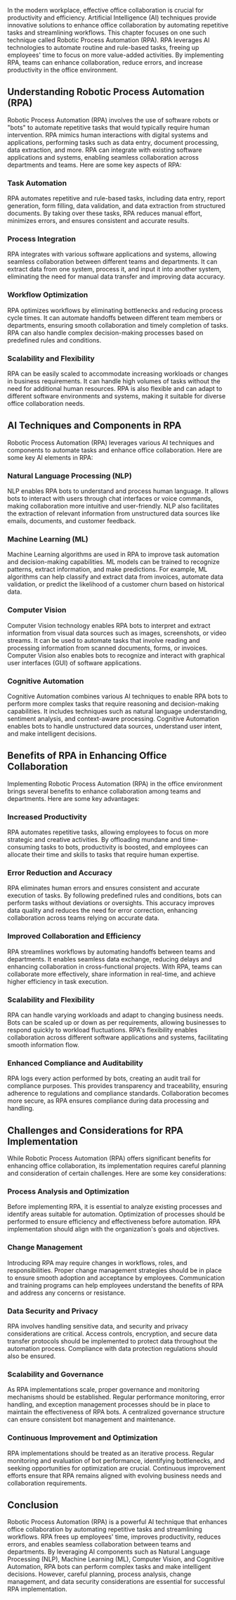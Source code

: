 
In the modern workplace, effective office collaboration is crucial for productivity and efficiency. Artificial Intelligence (AI) techniques provide innovative solutions to enhance office collaboration by automating repetitive tasks and streamlining workflows. This chapter focuses on one such technique called Robotic Process Automation (RPA). RPA leverages AI technologies to automate routine and rule-based tasks, freeing up employees' time to focus on more value-added activities. By implementing RPA, teams can enhance collaboration, reduce errors, and increase productivity in the office environment.

## Understanding Robotic Process Automation (RPA)

Robotic Process Automation (RPA) involves the use of software robots or "bots" to automate repetitive tasks that would typically require human intervention. RPA mimics human interactions with digital systems and applications, performing tasks such as data entry, document processing, data extraction, and more. RPA can integrate with existing software applications and systems, enabling seamless collaboration across departments and teams. Here are some key aspects of RPA:

### Task Automation

RPA automates repetitive and rule-based tasks, including data entry, report generation, form filling, data validation, and data extraction from structured documents. By taking over these tasks, RPA reduces manual effort, minimizes errors, and ensures consistent and accurate results.

### Process Integration

RPA integrates with various software applications and systems, allowing seamless collaboration between different teams and departments. It can extract data from one system, process it, and input it into another system, eliminating the need for manual data transfer and improving data accuracy.

### Workflow Optimization

RPA optimizes workflows by eliminating bottlenecks and reducing process cycle times. It can automate handoffs between different team members or departments, ensuring smooth collaboration and timely completion of tasks. RPA can also handle complex decision-making processes based on predefined rules and conditions.

### Scalability and Flexibility

RPA can be easily scaled to accommodate increasing workloads or changes in business requirements. It can handle high volumes of tasks without the need for additional human resources. RPA is also flexible and can adapt to different software environments and systems, making it suitable for diverse office collaboration needs.

## AI Techniques and Components in RPA

Robotic Process Automation (RPA) leverages various AI techniques and components to automate tasks and enhance office collaboration. Here are some key AI elements in RPA:

### Natural Language Processing (NLP)

NLP enables RPA bots to understand and process human language. It allows bots to interact with users through chat interfaces or voice commands, making collaboration more intuitive and user-friendly. NLP also facilitates the extraction of relevant information from unstructured data sources like emails, documents, and customer feedback.

### Machine Learning (ML)

Machine Learning algorithms are used in RPA to improve task automation and decision-making capabilities. ML models can be trained to recognize patterns, extract information, and make predictions. For example, ML algorithms can help classify and extract data from invoices, automate data validation, or predict the likelihood of a customer churn based on historical data.

### Computer Vision

Computer Vision technology enables RPA bots to interpret and extract information from visual data sources such as images, screenshots, or video streams. It can be used to automate tasks that involve reading and processing information from scanned documents, forms, or invoices. Computer Vision also enables bots to recognize and interact with graphical user interfaces (GUI) of software applications.

### Cognitive Automation

Cognitive Automation combines various AI techniques to enable RPA bots to perform more complex tasks that require reasoning and decision-making capabilities. It includes techniques such as natural language understanding, sentiment analysis, and context-aware processing. Cognitive Automation enables bots to handle unstructured data sources, understand user intent, and make intelligent decisions.

## Benefits of RPA in Enhancing Office Collaboration

Implementing Robotic Process Automation (RPA) in the office environment brings several benefits to enhance collaboration among teams and departments. Here are some key advantages:

### Increased Productivity

RPA automates repetitive tasks, allowing employees to focus on more strategic and creative activities. By offloading mundane and time-consuming tasks to bots, productivity is boosted, and employees can allocate their time and skills to tasks that require human expertise.

### Error Reduction and Accuracy

RPA eliminates human errors and ensures consistent and accurate execution of tasks. By following predefined rules and conditions, bots can perform tasks without deviations or oversights. This accuracy improves data quality and reduces the need for error correction, enhancing collaboration across teams relying on accurate data.

### Improved Collaboration and Efficiency

RPA streamlines workflows by automating handoffs between teams and departments. It enables seamless data exchange, reducing delays and enhancing collaboration in cross-functional projects. With RPA, teams can collaborate more effectively, share information in real-time, and achieve higher efficiency in task execution.

### Scalability and Flexibility

RPA can handle varying workloads and adapt to changing business needs. Bots can be scaled up or down as per requirements, allowing businesses to respond quickly to workload fluctuations. RPA's flexibility enables collaboration across different software applications and systems, facilitating smooth information flow.

### Enhanced Compliance and Auditability

RPA logs every action performed by bots, creating an audit trail for compliance purposes. This provides transparency and traceability, ensuring adherence to regulations and compliance standards. Collaboration becomes more secure, as RPA ensures compliance during data processing and handling.

## Challenges and Considerations for RPA Implementation

While Robotic Process Automation (RPA) offers significant benefits for enhancing office collaboration, its implementation requires careful planning and consideration of certain challenges. Here are some key considerations:

### Process Analysis and Optimization

Before implementing RPA, it is essential to analyze existing processes and identify areas suitable for automation. Optimization of processes should be performed to ensure efficiency and effectiveness before automation. RPA implementation should align with the organization's goals and objectives.

### Change Management

Introducing RPA may require changes in workflows, roles, and responsibilities. Proper change management strategies should be in place to ensure smooth adoption and acceptance by employees. Communication and training programs can help employees understand the benefits of RPA and address any concerns or resistance.

### Data Security and Privacy

RPA involves handling sensitive data, and security and privacy considerations are critical. Access controls, encryption, and secure data transfer protocols should be implemented to protect data throughout the automation process. Compliance with data protection regulations should also be ensured.

### Scalability and Governance

As RPA implementations scale, proper governance and monitoring mechanisms should be established. Regular performance monitoring, error handling, and exception management processes should be in place to maintain the effectiveness of RPA bots. A centralized governance structure can ensure consistent bot management and maintenance.

### Continuous Improvement and Optimization

RPA implementations should be treated as an iterative process. Regular monitoring and evaluation of bot performance, identifying bottlenecks, and seeking opportunities for optimization are crucial. Continuous improvement efforts ensure that RPA remains aligned with evolving business needs and collaboration requirements.

## Conclusion

Robotic Process Automation (RPA) is a powerful AI technique that enhances office collaboration by automating repetitive tasks and streamlining workflows. RPA frees up employees' time, improves productivity, reduces errors, and enables seamless collaboration between teams and departments. By leveraging AI components such as Natural Language Processing (NLP), Machine Learning (ML), Computer Vision, and Cognitive Automation, RPA bots can perform complex tasks and make intelligent decisions. However, careful planning, process analysis, change management, and data security considerations are essential for successful RPA implementation.
